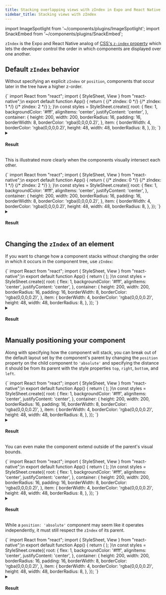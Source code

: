 ```yaml
---
title: Stacking overlapping views with zIndex in Expo and React Native apps
sidebar_title: Stacking views with zIndex
---
```


import ImageSpotlight from '~/components/plugins/ImageSpotlight';
import SnackEmbed from '~/components/plugins/SnackEmbed';

`zIndex` is the Expo and React Native analog of [CSS's `z-index` property](https://developer.mozilla.org/en-US/docs/Web/CSS/z-index) which lets the developer control the order in which components are displayed over one another.

## Default `zIndex` behavior

Without specifying an explicit `zIndex` or `position`, components that occur later in the tree have a higher z-order.

<SnackEmbed platform="web" preview name="Default layout">
{`
import React from "react";
import { StyleSheet, View } from "react-native";\n
export default function App() {
  return (
    <View style={styles.root}>
      <View
        style={[
          styles.container,
          {
            backgroundColor: '#e1e4e8',
          },
        ]}>
        {/* zIndex: 0 */}
        <View style={[styles.item, { backgroundColor: '#6638f0' }]} />
        {/* zIndex: 1 */}
        <View style={[styles.item, { backgroundColor: '#5cc9f5' }]} />
        {/* zIndex: 2 */}
        <View style={[styles.item, { backgroundColor: '#4af2a1' }]} />
      </View>
    </View>
  );
}\n
const styles = StyleSheet.create({
  root: {
    flex: 1,
    backgroundColor: '#fff',
    alignItems: 'center',
    justifyContent: 'center',
  },
  container: {
    height: 200,
    width: 200,
    borderRadius: 16,
    padding: 16,
    borderWidth: 8,
    borderColor: 'rgba(0,0,0,0.2)',
  },
  item: {
    borderWidth: 4,
    borderColor: 'rgba(0,0,0,0.2)',
    height: 48,
    width: 48,
    borderRadius: 8,
  },
});
`}
</SnackEmbed>

<details><summary><h4>Result</h4></summary>

<ImageSpotlight style={{maxWidth: 360}} alt="Three square components in a square parent container" src="/static/images/z-index/default-layout.png" />

</details>

This is illustrated more clearly when the components visually intersect each other.

<SnackEmbed platform="web" preview name="Interstecting views">
{`
import React from "react";
import { StyleSheet, View } from "react-native";\n
export default function App() {
  return (
    <View style={styles.root}>
    <View
      style={[
        styles.container,
        {
          backgroundColor: '#e1e4e8',
        },
      ]}>
      {/* zIndex: 0 */}
      <View style={[styles.item, { backgroundColor: '#6638f0' }]} />
      {/* zIndex: 1 */}
      <View style={[styles.item, { backgroundColor: '#5cc9f5', marginTop: -16 }]} />
      {/* zIndex: 2 */}
      <View style={[styles.item, { backgroundColor: '#4af2a1', marginTop: -16 }]} />
    </View>
  </View>
  );
}\n
const styles = StyleSheet.create({
  root: {
    flex: 1,
    backgroundColor: '#fff',
    alignItems: 'center',
    justifyContent: 'center',
  },
  container: {
    height: 200,
    width: 200,
    borderRadius: 16,
    padding: 16,
    borderWidth: 8,
    borderColor: 'rgba(0,0,0,0.2)',
  },
  item: {
    borderWidth: 4,
    borderColor: 'rgba(0,0,0,0.2)',
    height: 48,
    width: 48,
    borderRadius: 8,
  },
});
`}
</SnackEmbed>

<details><summary><h4>Result</h4></summary>

<ImageSpotlight style={{maxWidth: 360}} alt="Three square components intersecting each other" src="/static/images/z-index/default-visually-stacked.png" />

</details>

## Changing the `zIndex` of an element

If you want to change how a component stacks without changing the order in which it occurs in the component tree, use `zIndex`:

<SnackEmbed platform="web" preview name="zIndex override">
{`
import React from "react";
import { StyleSheet, View } from "react-native";\n
export default function App() {
  return (
    <View style={styles.root}>
    <View
      style={[
        styles.container,
        {
          backgroundColor: '#e1e4e8',
        },
      ]}>
      <View style={[styles.item, { backgroundColor: '#6638f0' }]} />
      <View style={[styles.item, { backgroundColor: '#5cc9f5', marginTop: -16, zIndex: 1 }]} />
      <View style={[styles.item, { backgroundColor: '#4af2a1', marginTop: -16 }]} />
    </View>
  </View>
  );
}\n
const styles = StyleSheet.create({
  root: {
    flex: 1,
    backgroundColor: '#fff',
    alignItems: 'center',
    justifyContent: 'center',
  },
  container: {
    height: 200,
    width: 200,
    borderRadius: 16,
    padding: 16,
    borderWidth: 8,
    borderColor: 'rgba(0,0,0,0.2)',
  },
  item: {
    borderWidth: 4,
    borderColor: 'rgba(0,0,0,0.2)',
    height: 48,
    width: 48,
    borderRadius: 8,
  },
});
`}
</SnackEmbed>

<details><summary><h4>Result</h4></summary>

<ImageSpotlight style={{maxWidth: 360}} alt="Three components where the second is stacked above the first and third" src="/static/images/z-index/relative-z-index.png" />

</details>

## Manually positioning your component

Along with specifying how the component will stack, you can break out of the default layout set by the component's parent by changing the `position` property on the child component to `'absolute'` and specifying the distance it should be from its parent with the style properties `top`, `right`, `bottom`, and `left`.

<SnackEmbed platform="web" preview name="Position absolute">
{`
import React from "react";
import { StyleSheet, View } from "react-native";\n
export default function App() {
  return (
  <View style={styles.root}>
    <View style={[styles.container, { backgroundColor: '#e1e4e8' }]}>
      <View
        style={[
          styles.item,
          { backgroundColor: '#6638f0', position: 'absolute', top: 32, left: 32, zIndex: 1 },
        ]}
      />
      <View style={[styles.item, { backgroundColor: '#5cc9f5' }]} />
      <View style={[styles.item, { backgroundColor: '#4af2a1', marginTop: -16 }]} />
    </View>
  </View>
  );
}\n
const styles = StyleSheet.create({
  root: {
    flex: 1,
    backgroundColor: '#fff',
    alignItems: 'center',
    justifyContent: 'center',
  },
  container: {
    height: 200,
    width: 200,
    borderRadius: 16,
    padding: 16,
    borderWidth: 8,
    borderColor: 'rgba(0,0,0,0.2)',
  },
  item: {
    borderWidth: 4,
    borderColor: 'rgba(0,0,0,0.2)',
    height: 48,
    width: 48,
    borderRadius: 8,
  },
});
`}
</SnackEmbed>

<details><summary><h4>Result</h4></summary>

<ImageSpotlight style={{maxWidth: 360}} alt="Position absolute example" src="/static/images/z-index/absolute-position.png" />

</details>

You can even make the component extend outside of the parent's visual bounds.

<SnackEmbed platform="web" preview name="Position absolute bounds">
{`
import React from "react";
import { StyleSheet, View } from "react-native";\n
export default function App() {
  return (
<View style={styles.root}>
    <View style={[styles.container, { backgroundColor: '#e1e4e8' }]}>
      <View
        style={[
          styles.item,
          { backgroundColor: '#6638f0', position: 'absolute', top: -32, left: -32, zIndex: 1 },
        ]}
      />
      <View style={[styles.item, { backgroundColor: '#5cc9f5' }]} />
      <View style={[styles.item, { backgroundColor: '#4af2a1', marginTop: -16 }]} />
    </View>
  </View>
  );
}\n
const styles = StyleSheet.create({
  root: {
    flex: 1,
    backgroundColor: '#fff',
    alignItems: 'center',
    justifyContent: 'center',
  },
  container: {
    height: 200,
    width: 200,
    borderRadius: 16,
    padding: 16,
    borderWidth: 8,
    borderColor: 'rgba(0,0,0,0.2)',
  },
  item: {
    borderWidth: 4,
    borderColor: 'rgba(0,0,0,0.2)',
    height: 48,
    width: 48,
    borderRadius: 8,
  },
});
`}
</SnackEmbed>

<details><summary><h4>Result</h4></summary>

<ImageSpotlight style={{maxWidth: 360}} alt="Position absolute component out of visual bounds of parent" src="/static/images/z-index/absolute-z-index-bounds.png" />

</details>

While a `position: 'absolute'` component may seem like it operates independently, it must still respect the `zIndex` of its parent.

<SnackEmbed platform="web" preview name="Parent-child zIndex relationship">
{`
import React from "react";
import { StyleSheet, View } from "react-native";\n
export default function App() {
  return (
<View style={styles.root}>
    <View style={[styles.container, { backgroundColor: '#e1e4e8' }]}>
      <View
        style={[
          styles.item,
          { backgroundColor: '#6638f0', position: 'absolute', top: -32, left: -32, zIndex: 100 },
        ]}
      />
      <View style={[styles.item, { backgroundColor: '#5cc9f5' }]} />
      <View style={[styles.item, { backgroundColor: '#4af2a1', marginTop: -16 }]} />
    </View>
    <View style={[styles.container, { backgroundColor: '#dcffe4', marginTop: -188 }]} />
  </View>
  );
}\n
const styles = StyleSheet.create({
  root: {
    flex: 1,
    backgroundColor: '#fff',
    alignItems: 'center',
    justifyContent: 'center',
  },
  container: {
    height: 200,
    width: 200,
    borderRadius: 16,
    padding: 16,
    borderWidth: 8,
    borderColor: 'rgba(0,0,0,0.2)',
  },
  item: {
    borderWidth: 4,
    borderColor: 'rgba(0,0,0,0.2)',
    height: 48,
    width: 48,
    borderRadius: 8,
  },
});
`}
</SnackEmbed>

<details><summary><h4>Result</h4></summary>

<ImageSpotlight style={{maxWidth: 360}} alt="Position absolute child must respect parent's zIndex" src="/static/images/z-index/z-index-parent.png" />

</details>
